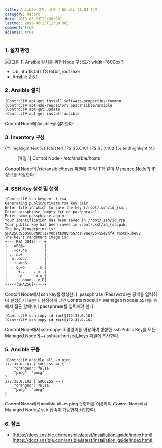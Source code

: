 ```yaml
---
title: Ansible 설치, 실행 / Ubuntu 18.04 환경
category: Record
date: 2019-06-23T12:00:00Z
lastmod: 2019-06-23T12:00:00Z
comment: true
adsense: true
---
```


### 1. 설치 환경

![[그림 1] Ansible 설치를 위한 Node 구성도]({{site.baseurl}}/images/record/Ansible_Install_Ubuntu_18.04/Node_Setting.PNG){: width="600px"}

* Ubuntu 18.04 LTS 64bit, root user
* Ansible 2.5.1

### 2. Ansible 설치

~~~
(Control)# apt-get install software-properties-common
(Control)# apt-add-repository ppa:ansible/ansible
(Control)# apt-get update
(Control)# apt-get install ansible
~~~

Control Node에 Ansible을 설치한다.

### 3. Inventory 구성

{% highlight text %}
[cluster]
172.35.0.101
172.35.0.102
{% endhighlight %}
<figure>
<figcaption class="caption">[파일 1] Control Node - /etc/ansible/hosts</figcaption>
</figure>

Control Node의 /etc/ansible/hosts 파일에 [파일 1]과 같이 Managed Node의 IP 정보를 저장한다.

### 4. SSH Key 생성 및 설정

~~~
(Control)# ssh-keygen -t rsa
Generating public/private rsa key pair.
Enter file in which to save the key (/root/.ssh/id_rsa):
Enter passphrase (empty for no passphrase):
Enter same passphrase again:
Your identification has been saved in /root/.ssh/id_rsa.
Your public key has been saved in /root/.ssh/id_rsa.pub.
The key fingerprint is:
SHA256:Sp0SUDPNKxTIYVObstB0QQPoG/csF9qe/v5+S5e8hf4 root@kube02
The key's randomart image is:
+---[RSA 2048]----+
|   oBB@=         |
|  .+o+.*o        |
| .. o.+  .       |
|  o..ooo..       |
|   +.=ooS        |
|  . o.=o     . o |
|     +..    . = .|
|      o    ..o o |
|     ..oooo...o.E|
+----[SHA256]-----+
~~~

Contorl Node에서 ssh key를 생성한다. passphrase (Password)는 공백을 입력하여 설정하지 않는다. 설정하게 되면 Control Node에서 Managed Node로 SSH를 통해서 접근 할때마다 passphrase를 입력해야 한다.

~~~
(Control)# ssh-copy-id root@172.35.0.101 
(Control)# ssh-copy-id root@172.35.0.102
~~~

Control Node에서 ssh-copy-id 명령어를 이용하여 생성한 ssh Public Key를 모든 Managed Node의 ~/.ssh/authorized_keys 파일에 복사한다. 

### 5. Ansible 구동

~~~
(Control)# ansible all -m ping
172.35.0.101 | SUCCESS => {
    "changed": false,
    "ping": "pong"
}
172.35.0.102 | SUCCESS => {
    "changed": false,
    "ping": "pong"
}
~~~

Control Node에서 ansible all -m ping 명령어를 이용하여 Control Node에서 Managed Node로 ssh 접속이 가능한지 확인한다.

### 6. 참조

* [https://docs.ansible.com/ansible/latest/installation_guide/index.html](https://docs.ansible.com/ansible/latest/installation_guide/index.html)
